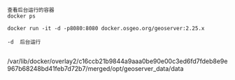 


```
查看后台运行的容器
docker ps
```
```
docker run -it -d -p8080:8080 docker.osgeo.org/geoserver:2.25.x

-d  后台运行


```



/var/lib/docker/overlay2/c16ccb21b9844a9aaa0be90e00c3ed6fd7fdeb8e9e967b68248bd41feb7d72b7/merged/opt/geoserver_data/data